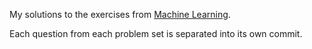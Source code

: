 My solutions to the exercises from [Machine Learning](https://www.coursera.org/learn/machine-learning).

Each question from each problem set is separated into its own commit. 
